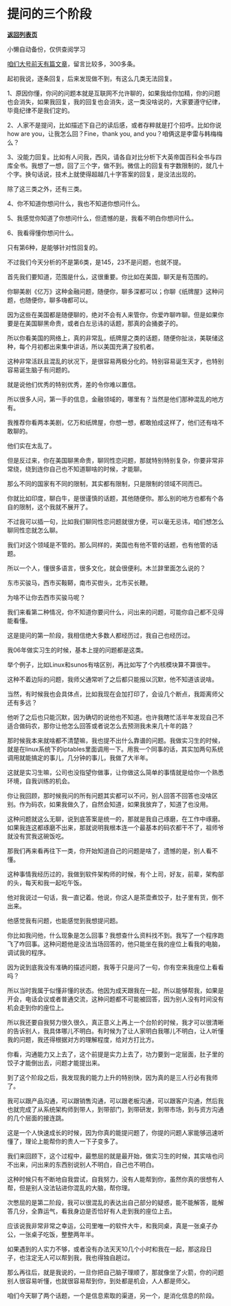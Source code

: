 # 提问的三个阶段

[**返回列表页**](/gzh/记忆承载3)

小懒自动备份，仅供查阅学习

[咱们大号前天有篇文章](http://mp.weixin.qq.com/s?__biz=MzU0MjYwNDU2Mw==&mid=2247502667&idx=1&sn=2e41ecbf67f6a389ba23e129cb322ce2&chksm=fb1aa737cc6d2e21a778279184bac9ada47215c2dcb87628a52db33ff691d7d1f4350dcb5e87&scene=21#wechat_redirect)，留言比较多，300多条。  

  

起初我说，逐条回复，后来发现做不到，有这么几类无法回复。  

  

1、原因你懂，你问的问题本就是互联网不允许聊的，如果我给你加精，你的问题也会消失，如果我回复，我的回复也会消失，这一类没啥说的，大家要遵守纪律，毕竟纪律不是我们定的。

  

2、人家不是提问，比如描述下自己的读后感，或者存粹就是打个招呼。比如你说how are you，让我怎么回？Fine，thank you, and
you？咱俩这是李雷与韩梅梅么？

  

3、没能力回复。比如有人问我，西风，请各自对比分析下大英帝国百科全书与四库全书。我想了一想，回了三个字，做不到。微信上的回复有字数限制的，就几十个字。换句话说，技术上就使得超越几十字答案的回复，是没法出现的。  

  

除了这三类之外，还有三类。

  

4、你不知道你想问什么，我也不知道你想问什么。

  

5、我感觉你知道了你想问什么，但遗憾的是，我看不明白你想问什么。

  

6、我看得懂你想问什么。  

  

只有第6种，是能够针对性回复的。

  

不过我们今天分析的不是第6类，是145，23不是问题，也就不提。

  

首先我们要知道，范围是什么，这很重要。你比如在美国，聊天是有范围的。  

  

你聊美剧《亿万》这种金融问题，随便你，聊多深都可以；你聊《纸牌屋》这种问题，也随便你，聊多嗨都可以。

  

因为这些在美国都是随便聊的，绝对不会有人来管你，你爱咋聊咋聊。但是如果你要是在美国聊黑命贵，或者白左忌讳的话题，那真的会捅娄子的。

  

所以你看美国的网络上，真的非常乱，纸牌屋之类的话题，随便你扯淡，美联储这种，每个月初都出来集中讲话，所以美国充满了投机者。  

  

这种非常活跃且混乱的状况下，是很容易两极分化的。特别容易诞生天才，也特别容易诞生脑子有问题的。  

  

就是说他们优秀的特别优秀，差的令你难以置信。  

  

所以很多人问，第一手的信息，金融领域的，哪里有？当然是他们那种混乱的地方有。  

  

我推荐你看两本美剧，亿万和纸牌屋，你想一想，都敢拍成这样了，他们还有啥不敢聊的。

  

他们实在太乱了。

  

但是反过来，你在美国聊黑命贵，聊同性恋问题，那就特别特别复杂，你要非常非常绕，绕到连你自己也不知道聊啥的时候，才能聊。  

  

那么不同的国家有不同的限制，其实都有限制，只是限制的领域不同而已。  

  

你就比如印度，聊白牛，是很谨慎的话题，其他随便你。那么别的地方也都有个各自的限制，这个我就不展开了。  

  

不过我可以插一句，比如我们聊同性恋问题就很方便，可以毫无忌讳，咱们想怎么聊同性恋就怎么聊。  

  

我们对这个领域是不管的。那么同样的，美国也有他不管的话题，也有他管的话题。

  

所以一个人，懂很多语言，很多文化，就会很便利。木兰辞里面怎么说的？

  

东市买骏马，西市买鞍鞯，南市买辔头，北市买长鞭。

  

为啥不让你去西市买骏马呢？

  

我们来看第二种情况，你不知道你要问什么，问出来的问题，可能你自己都不见得能看懂。

  

这是提问的第一阶段，我相信绝大多数人都经历过，我自己也经历过。  

  

我06年做实习生的时候，基本上提的问题都是这类。

  

举个例子，比如Linux和sunos有啥区别，再比如写了个内核模块算不算很牛。  

  

这种不着边际的问题，我师父通常听了之后都只能报以沉默，他不知道该说啥。  

  

当然，有时候我也会具体点，比如我现在会加打印了，会设几个断点，我距离师父还有多远？  

  

他听了之后也只能沉默，因为确切的说他也不知道。也许我瞎忙活半年发现自己不适合做码农，那你让他怎么回答或者说怎么去预测我未来几十年的路？  

  

那时候我本来就啥都不清楚嘛，我也提不出什么靠谱的问题。我做实习生的时候，就是在linux系统下的iptables里面调用一下。用我一个同事的话，其实加两句系统调用就能搞定的事儿，几分钟的事儿，我做了大半年。  

  

这就是实习生嘛，公司也没指望你做事，让你做这么简单的事情就是给你一个熟悉环境，自我训练的机会。  

  

你让我回顾，那时候我问的所有问题其实都可以不问，别人回答不回答也没啥区别。作为码农，如果我做久了，自然会知道，如果我放弃了，知道了也没用。  

  

这种问题就这么无聊，说到底答案是统一的，那就是我自己琢磨，在工作中琢磨。如果我连这都琢磨不出来，那就说明我根本连一个最基本的码农都干不了，祖师爷就没有赏我这碗饭吃。  

  

那我们再来看再往下一类，你开始知道自己的问题是啥了，遗憾的是，别人看不懂。  

  

这种事情我经历过的，我做到软件架构师的时候，有个上司，好友，前辈，架构部的头，每天和我一起吃午饭。  

  

他对我说过一句话，我一直记着。他说，你这人是茶壶煮饺子，肚子里有货，倒不出来。

  

他感觉我有问题，也能感觉到我想提问题。  

  

你比如我问他，什么现象是怎么回事？我想查什么资料找不到。我写了一个程序跑飞了咋回事。这种问题他是没法当场回答的，他只能坐在我的座位上看我的电脑，调试我的程序。  

  

因为说到底我没有准确的描述问题，我等于只是问了一句，你有空来我座位上看看吗？  

  

所以当时我属于似懂非懂的状态。他因为成天跟我在一起，所以能够帮我，如果是开会，电话会议或者普通交流，这种问题都不可能被回答，因为别人没有时间没有机会走到你的座位上。

  

所以我还要自我努力很久很久，真正意义上再上一个台阶的时候，我才可以很清晰的告诉别人，我具体哪儿不明白。有时候为了让人家明白我哪儿不明白，让人听懂我的问题，我还得根据对方的理解程度，给对方打比方。

  

你看，沟通能力又上去了，这个前提是实力上去了，功力要到一定层面，肚子里的饺子才能倒出去，问题才能提出来。  

  

到了这个阶段之后，我发现我的能力上升的特别快，因为真的是三人行必有我师了。  

  

我可以跟产品沟通，可以跟销售沟通，可以跟老板沟通，可以跟客户沟通，然后我也就完成了从系统架构师到带人，到带部门，到带研发，到带市场，到与资方沟通的几个层面的接连跳。  

  

这是一个人快速成长的时候，因为你真的能提问题了，你提的问题人家能够迅速听懂了，理论上能帮你的贵人一下子变多了。  

  

我们来回顾下，这个过程中，最憋屈的就是最开始，做实习生的时候，其实啥也问不出来，问出来的东西别说别人不明白，自己也不明白。  

  

这种时候只有不断地自我尝试，自我努力，没有人能帮到你，虽然你真的很想有人帮，但是别人没法钻进你混乱的大脑，帮你理。

  

次憋屈的是第二阶段，我可以很混乱的表达出自己部分的疑惑，能不能解答，能解答几分，全靠运气，看我身边是否恰好有人走到我的座位上去。  

  

应该说我非常非常之幸运，公司里唯一的软件大牛，和我同桌，真是一张桌子办公，一张桌子吃饭，整整两年半。

  

如果遇到的人实力不够，或者没有办法天天10几个小时和我在一起，那这段日子，也注定无人可以帮到我，我也得独自趟过。

  

那么再往后，就是我说的，一旦你把自己脑子理顺了，那就像坐了火箭，你的问题别人很容易听懂，也就很容易帮到你，到处都是机会，人人都是师父。  

  

咱们今天聊了两个话题，一个是信息索取的渠道，另一个，是消化信息的阶段。

